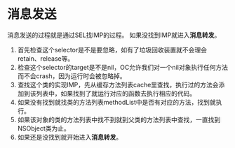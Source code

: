 #  消息发送

消息发送的过程就是通过SEL找IMP的过程。
如果没找到IMP就进入**消息转发**。

1. 首先检查这个selector是不是要忽略，如有了垃圾回收装置就不会理会retain、release等。
2. 检查这个selector的target是不是nil，OC允许我们对一个nil对象执行任何方法而不会crash，因为运行时会被忽略掉。
3. 查找这个类的实现IMP，先从缓存方法列表cache里查找，执行过的方法会添加到该列表中，如果找到了就运行对应的函数去执行相应的代码。
4. 如果没有找到就找类的方法列表methodList中是否有对应的方法，找到就执行。
5. 如果该对象的类的方法列表中找不到就到父类的方法列表中查找，一直找到NSObject类为止。
6. 如果还是没找到就开始进入**消息转发**。
